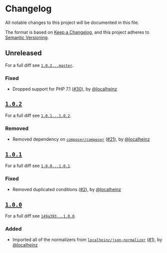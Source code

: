 # Changelog

All notable changes to this project will be documented in this file.

The format is based on [Keep a Changelog](https://keepachangelog.com/en/1.0.0/), and this project adheres to [Semantic Versioning](https://semver.org/spec/v2.0.0.html).

## Unreleased

For a full diff see [`1.0.2...master`](https://github.com/localheinz/composer-json-normalizer/compare/1.0.2...master).

### Fixed

* Dropped support for PHP 7.1 ([#30](https://github.com/localheinz/composer-json-normalizer/pull/30)), by [@localheinz](https://github.com/localheinz)

## [`1.0.2`](https://github.com/localheinz/composer-json-normalizer/releases/tag/1.0.2)

For a full diff see [`1.0.1...1.0.2`](https://github.com/localheinz/composer-json-normalizer/compare/1.0.1...1.0.2).

### Removed

* Removed dependency on [`composer/composer`](https://github.com/composer/composer) ([#21](https://github.com/localheinz/composer-json-normalizer/pull/21)), by [@localheinz](https://github.com/localheinz)

## [`1.0.1`](https://github.com/localheinz/composer-json-normalizer/releases/tag/1.0.1)

For a full diff see [`1.0.0...1.0.1`](https://github.com/localheinz/composer-json-normalizer/compare/1.0.0...1.0.1).

### Fixed

* Removed duplicated conditions ([#2](https://github.com/localheinz/composer-json-normalizer/pull/2)), by [@localheinz](https://github.com/localheinz)

## [`1.0.0`](https://github.com/localheinz/composer-json-normalizer/releases/tag/1.0.0)

For a full diff see [`149a393...1.0.0`](https://github.com/localheinz/composer-json-normalizer/compare/149a393...1.0.0).

### Added

* Imported all of the normalizers from [`localheinz/json-normalizer`](https://github.com/localheinz/composer-normalize/tree/dcf55c24e2dfa49f7be594bfe50aa3c636b84501) ([#1](https://github.com/localheinz/composer-json-normalizer/pull/1)), by [@localheinz](https://github.com/localheinz)
